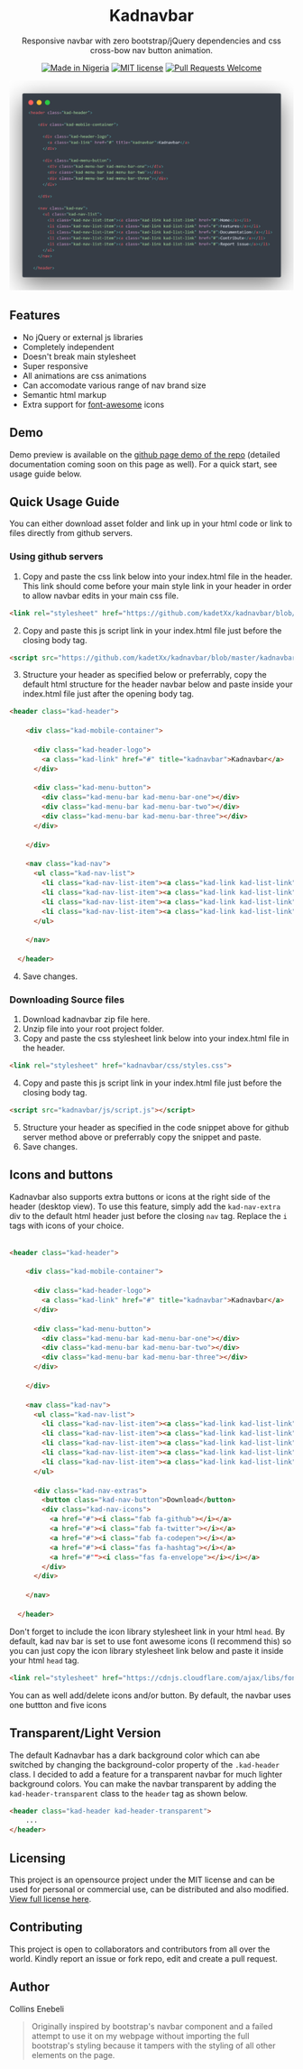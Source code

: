 <div align="center">

# Kadnavbar

Responsive navbar with zero bootstrap/jQuery dependencies and css cross-bow nav button animation.

[![Made in Nigeria](https://img.shields.io/badge/made%20in-nigeria-008751.svg?style=flat-square)](https://github.com/acekyd/made-in-nigeria)
[![MIT license](http://img.shields.io/badge/license-MIT-brightgreen.svg?style=flat-square)](http://opensource.org/licenses/MIT)
[![Pull Requests Welcome](https://img.shields.io/badge/PRs-welcome-red.svg?style=flat-square)](http://makeapullrequest.com)

![code snapshot](images/kadnavbar-basic-snapshot.png)

</div>


## Features

* No jQuery or external js libraries
* Completely independent 
* Doesn't break main stylesheet
* Super responsive
* All animations are css animations
* Can accomodate various range of nav brand size
* Semantic html markup
* Extra support for [font-awesome](https://fontawesome.com/) icons

## Demo

Demo preview is available on the [github page demo of the repo](https://kadetxx.github.io/kadnavbar/) (detailed documentation coming soon on this page as well). For a quick start, see usage guide below.

## Quick Usage Guide

You can either download asset folder and link up in your html code or link to files directly from github servers.

### Using github servers

1. Copy and paste the css link below into your index.html file in the header. This link should come before your main style link in your header in order to allow navbar edits in your main css file. 

```html
<link rel="stylesheet" href="https://github.com/kadetXx/kadnavbar/blob/master/kadnavbar/css/styles.css">
```
2. Copy and paste this js script link in your index.html file just before the closing body tag.

```html
<script src="https://github.com/kadetXx/kadnavbar/blob/master/kadnavbar/js/script.js"></script>
```
3. Structure your header as specified below or preferrably, copy the default html structure for the header navbar below and paste inside your index.html file just after the opening body tag.

```html
<header class="kad-header">

    <div class="kad-mobile-container">

      <div class="kad-header-logo">
        <a class="kad-link" href="#" title="kadnavbar">Kadnavbar</a>
      </div>

      <div class="kad-menu-button">
        <div class="kad-menu-bar kad-menu-bar-one"></div>
        <div class="kad-menu-bar kad-menu-bar-two"></div>
        <div class="kad-menu-bar kad-menu-bar-three"></div>
      </div>

    </div>

    <nav class="kad-nav">
      <ul class="kad-nav-list">
        <li class="kad-nav-list-item"><a class="kad-link kad-list-link" href="#">Home</a></li>
        <li class="kad-nav-list-item"><a class="kad-link kad-list-link" href="#">About</a></li>
        <li class="kad-nav-list-item"><a class="kad-link kad-list-link" href="#">Contact</a></li>
        <li class="kad-nav-list-item"><a class="kad-link kad-list-link" href="#">Support</a></li>
      </ul>

    </nav>

  </header>

```
4. Save changes.

### Downloading Source files

1. Download kadnavbar zip file here.
2. Unzip file into your root project folder.
3. Copy and paste the css stylesheet link below into your index.html file in the header.

```html
<link rel="stylesheet" href="kadnavbar/css/styles.css">
```
4.  Copy and paste this js script link in your index.html file just before the closing body tag.

```html
<script src="kadnavbar/js/script.js"></script>
```
5. Structure your header as specified in the code snippet above for github server method above or preferrably copy the snippet and paste.
6. Save changes.

## Icons and buttons

Kadnavbar also supports extra buttons or icons at the right side of the header (desktop view). To use this feature, simply add the `kad-nav-extra` div to the default html header just before the closing `nav` tag. Replace the `i` tags with icons of your choice. 

```html

<header class="kad-header">

    <div class="kad-mobile-container">

      <div class="kad-header-logo">
        <a class="kad-link" href="#" title="kadnavbar">Kadnavbar</a>
      </div>

      <div class="kad-menu-button">
        <div class="kad-menu-bar kad-menu-bar-one"></div>
        <div class="kad-menu-bar kad-menu-bar-two"></div>
        <div class="kad-menu-bar kad-menu-bar-three"></div>
      </div>

    </div>

    <nav class="kad-nav">
      <ul class="kad-nav-list">
        <li class="kad-nav-list-item"><a class="kad-link kad-list-link" href="#">Home</a></li>
        <li class="kad-nav-list-item"><a class="kad-link kad-list-link" href="#">Features</a></li>
        <li class="kad-nav-list-item"><a class="kad-link kad-list-link" href="#">Documentation</a></li>
        <li class="kad-nav-list-item"><a class="kad-link kad-list-link" href="#">Contribute</a></li>
        <li class="kad-nav-list-item"><a class="kad-link kad-list-link" href="#">Report issue</a></li>
      </ul>

      <div class="kad-nav-extras">
        <button class="kad-nav-button">Download</button>
        <div class="kad-nav-icons">
          <a href="#"><i class="fab fa-github"></i></a>
          <a href="#"><i class="fab fa-twitter"></i></a>
          <a href="#"><i class="fab fa-codepen"></i></a>
          <a href="#"><i class="fas fa-hashtag"></i></a>
          <a href="#""><i class="fas fa-envelope"></i></i></a>
        </div>
      </div>

    </nav>

  </header>
```
Don't forget to include the icon library stylesheet link in your html `head`. By default, kad nav bar is set to use font awesome icons (I recommend this) so you can just copy the icon library stylesheet link below and paste it inside your html `head` tag. 

```html
<link rel="stylesheet" href="https://cdnjs.cloudflare.com/ajax/libs/font-awesome/5.11.2/css/all.min.css">
```
You can as well add/delete icons and/or button. By default, the navbar uses one buttton and five icons

## Transparent/Light Version

The default Kadnavbar has a dark background color which can abe switched by changing the background-color property of the `.kad-header` class. I decided to add a feature for a transparent navbar for much lighter background colors. You can make the navbar transparent by adding the `kad-header-transparent` class to the `header` tag as shown below.

```html
<header class="kad-header kad-header-transparent">
    ...
</header>    
```

## Licensing 

This project is an opensource project under the MIT license and can be used for personal or commercial use, can be distributed and also modified. [View full license here](https://github.com/kadetXx/kadnavbar/blob/master/license.md).

## Contributing

This project is open to collaborators and contributors from all over the world. Kindly report an issue or fork repo, edit and create a pull request.

## Author

Collins Enebeli

> Originally inspired by bootstrap's navbar component and a failed attempt to use it on my webpage without importing the full bootstrap's styling because it tampers with the styling of all other elements on the page.
